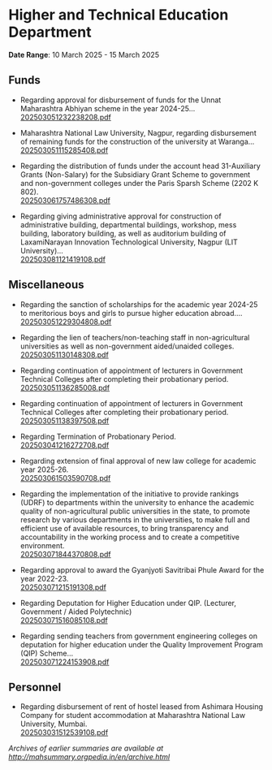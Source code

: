# Higher and Technical Education Department

**Date Range**: 10 March 2025 - 15 March 2025


## Funds
- Regarding approval for disbursement of funds for the Unnat Maharashtra Abhiyan scheme in the year 2024-25...\
  [202503051232238208.pdf](https://gr.maharashtra.gov.in/Site/Upload/Government%20Resolutions/English/202503051232238208.pdf)

- Maharashtra National Law University, Nagpur, regarding disbursement of remaining funds for the construction of the university at Waranga...\
  [202503051115285408.pdf](https://gr.maharashtra.gov.in/Site/Upload/Government%20Resolutions/English/202503051115285408.pdf)

- Regarding the distribution of funds under the account head 31-Auxiliary Grants (Non-Salary) for the Subsidiary Grant Scheme to government and non-government colleges under the Paris Sparsh Scheme (2202 K 802).\
  [202503061757486308.pdf](https://gr.maharashtra.gov.in/Site/Upload/Government%20Resolutions/English/202503061757486308.....pdf)

- Regarding giving administrative approval for construction of administrative building, departmental buildings, workshop, mess building, laboratory building, as well as auditorium building of LaxamiNarayan Innovation Technological University, Nagpur (LIT University)...\
  [202503081121419108.pdf](https://gr.maharashtra.gov.in/Site/Upload/Government%20Resolutions/English/202503081121419108.pdf.pdf)

## Miscellaneous
- Regarding the sanction of scholarships for the academic year 2024-25 to meritorious boys and girls to pursue higher education abroad....\
  [202503051229304808.pdf](https://gr.maharashtra.gov.in/Site/Upload/Government%20Resolutions/English/202503051229304808.pdf)

- Regarding the lien of teachers/non-teaching staff in non-agricultural universities as well as non-government aided/unaided colleges.\
  [202503051130148308.pdf](https://gr.maharashtra.gov.in/Site/Upload/Government%20Resolutions/English/202503051130148308.pdf)

- Regarding continuation of appointment of lecturers in Government Technical Colleges after completing their probationary period.\
  [202503051136285008.pdf](https://gr.maharashtra.gov.in/Site/Upload/Government%20Resolutions/English/202503051136285008.pdf)

- Regarding continuation of appointment of lecturers in Government Technical Colleges after completing their probationary period.\
  [202503051138397508.pdf](https://gr.maharashtra.gov.in/Site/Upload/Government%20Resolutions/English/202503051138397508.pdf)

- Regarding Termination of Probationary Period.\
  [202503041216272708.pdf](https://gr.maharashtra.gov.in/Site/Upload/Government%20Resolutions/English/202503041216272708.pdf)

- Regarding extension of final approval of new law college for academic year 2025-26.\
  [202503061503590708.pdf](https://gr.maharashtra.gov.in/Site/Upload/Government%20Resolutions/English/202503061503590708.pdf)

- Regarding the implementation of the initiative to provide rankings (UDRF) to departments within the university to enhance the academic quality of non-agricultural public universities in the state, to promote research by various departments in the universities, to make full and efficient use of available resources, to bring transparency and accountability in the working process and to create a competitive environment.\
  [202503071844370808.pdf](https://gr.maharashtra.gov.in/Site/Upload/Government%20Resolutions/English/202503071844370808.pdf)

- Regarding approval to award the Gyanjyoti Savitribai Phule Award for the year 2022-23.\
  [202503071215191308.pdf](https://gr.maharashtra.gov.in/Site/Upload/Government%20Resolutions/English/202503071215191308.pdf)

- Regarding Deputation for Higher Education under QIP. (Lecturer, Government / Aided Polytechnic)\
  [202503071516085108.pdf](https://gr.maharashtra.gov.in/Site/Upload/Government%20Resolutions/English/202503071516085108....pdf)

- Regarding sending teachers from government engineering colleges on deputation for higher education under the Quality Improvement Program (QIP) Scheme...\
  [202503071224153908.pdf](https://gr.maharashtra.gov.in/Site/Upload/Government%20Resolutions/English/202503071224153908.pdf)

## Personnel
- Regarding disbursement of rent of hostel leased from Ashimara Housing Company for student accommodation at Maharashtra National Law University, Mumbai.\
  [202503031512539108.pdf](https://gr.maharashtra.gov.in/Site/Upload/Government%20Resolutions/English/202503031512539108.pdf)


*Archives of earlier summaries are available at http://mahsummary.orgpedia.in/en/archive.html*